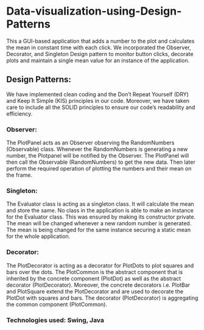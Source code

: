 # Data-visualization-using-Design-Patterns
This a GUI-based application that adds a number to the plot and calculates the mean in constant time with each click.
We incorporated the Observer, Decorator, and Singleton Design pattern to monitor button clicks, decorate plots and maintain a single mean value for an instance of the application.
## Design Patterns:
We have implemented clean coding and the Don’t Repeat Yourself (DRY) and Keep It Simple (KIS) principles in our code. Moreover, we have taken care to include all the SOLID principles to ensure our code’s readability and efficiency. 

### Observer:
The PlotPanel acts as an Observer observing the RandomNumbers (Observable) class. Whenever the RandomNumbers is generating a new number, the Plotpanel will be notified by the Observer. The PlotPanel will then call the Observable (RandomNumbers) to get the new data. Then later perform the required operation of plotting the numbers and their mean on the frame.

### Singleton:
The Evaluator class is acting as a singleton class. It will calculate the mean and store the same. No class in the application is able to make an instance for the Evaluator class. This was ensured by making its constructor private. The mean will be changed whenever a new random number is generated. The mean is being changed for the same instance securing a static mean for the whole application.

### Decorator:
The PlotDecorator is acting as a decorator for PlotDots to plot squares and bars over the dots. The PlotCommon is the abstract component that is inherited by the concrete component (PlotDot) as well as the abstract decorator (PlotDecorator). Moreover, the concrete decorators i.e. PlotBar and PlotSquare extend the PlotDecorator and are used to decorate the PlotDot with squares and bars. The decorator (PlotDecorator) is aggregating the common component (PlotCommon).


### Technologies used: Swing, Java
